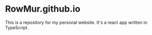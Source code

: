 # RowMur.github.io

This is a repository for my personal website. It's a react app written in TypeScript.
